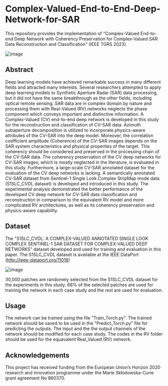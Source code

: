 # Complex-Valued-End-to-End-Deep-Network-for-SAR
This repository provides the implementation of "Complex-Valued End-to-end Deep Network with Coherency Preservation for Complex-Valued SAR Data Reconstruction and Classification" (IEEE TGRS 2023).

![image](https://user-images.githubusercontent.com/49744743/231399143-7800ada8-4d80-41ff-9237-b58733716daa.png)


## Abstract
Deep learning models have achieved remarkable success in many different fields and attracted many interests. Several researchers attempted to apply deep learning models to Synthetic Aperture Radar (SAR) data processing, but it did not have the same breakthrough as the other fields, including optical remote sensing. SAR data are in complex domain by nature and processing them with Real-Valued (RV) networks neglects the phase component which conveys important and distinctive information. A Complex-Valued (CV) end-to-end deep network is developed in this study for the reconstruction and classification of CV-SAR data. Azimuth subaperture decomposition is utilized to incorporate physics-aware attributes of the CV-SAR into the deep model. Moreover, the correlation coefficient amplitude (Coherence) of the CV-SAR images depends on the SAR system characteristics and physical properties of the target. This coherency should be considered and preserved in the processing chain of the CV-SAR data. The coherency preservation of the CV deep networks for CV-SAR images, which is mostly neglected in the literature, is evaluated in this study. Furthermore, a large-scale CV-SAR annotated dataset for the evaluation of the CV deep networks is lacking. A semantically annotated CV-SAR dataset from Sentinel-1 Single Look Complex StripMap mode data (S1SLC_CVDL dataset) is developed and introduced in this study. The experimental analysis demonstrated the better performance of the developed CV deep network for CV-SAR data classification and reconstruction in comparison to the equivalent RV model and more complicated RV architectures, as well as its coherency preservation and physics-aware capability.

## Dataset
The "S1SLC_CVDL: A COMPLEX-VALUED ANNOTATED SINGLE LOOK COMPLEX SENTINEL-1 SAR DATASET FOR COMPLEX-VALUED DEEP NETWORKS" dataset developed and used for training and evaluation in this paper. The S1SLC_CVDL dataset is available at the IEEE DataPort (http://ieee-dataport.org/11016)

![image](https://user-images.githubusercontent.com/49744743/231400139-2ca9c022-89ad-4b13-b4c1-1078151dca13.png)

30,000 patches are randomely selected from the S1SLC_CVDL dataset for the experiments in this study. 66% of the selected patches are used for training the network in each case study and the rest are used for evaluation.

## Usage
The network can be trained using the file "Train_Torch.py". The trained network should be saved to be used in the "Predict_Torch.py" file for predicting the outputs.
The input and the the output channels of the network should be modified for each case study.
The codes in the RV folder should be used for the equavalent Real_Valued (RV) network.

## Acknowledgements
This project has received funding from the European Union’s Horizon 2020 research and innovation programme under the Marie Skłodowska-Curie grant agreement No 860370.
